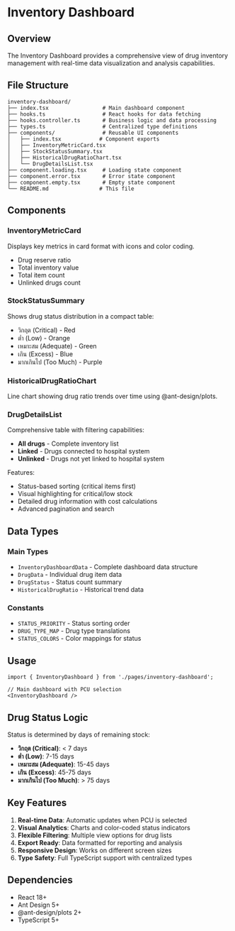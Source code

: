 # Inventory Dashboard

## Overview
The Inventory Dashboard provides a comprehensive view of drug inventory management with real-time data visualization and analysis capabilities.

## File Structure

```
inventory-dashboard/
├── index.tsx                 # Main dashboard component
├── hooks.ts                  # React hooks for data fetching
├── hooks.controller.ts       # Business logic and data processing
├── types.ts                  # Centralized type definitions
├── components/               # Reusable UI components
│   ├── index.tsx            # Component exports
│   ├── InventoryMetricCard.tsx
│   ├── StockStatusSummary.tsx
│   ├── HistoricalDrugRatioChart.tsx
│   └── DrugDetailsList.tsx
├── component.loading.tsx     # Loading state component
├── component.error.tsx       # Error state component
├── component.empty.tsx       # Empty state component
└── README.md                # This file
```

## Components

### InventoryMetricCard
Displays key metrics in card format with icons and color coding.
- Drug reserve ratio
- Total inventory value
- Total item count
- Unlinked drugs count

### StockStatusSummary
Shows drug status distribution in a compact table:
- วิกฤต (Critical) - Red
- ต่ำ (Low) - Orange  
- เหมาะสม (Adequate) - Green
- เกิน (Excess) - Blue
- มากเกินไป (Too Much) - Purple

### HistoricalDrugRatioChart
Line chart showing drug ratio trends over time using @ant-design/plots.

### DrugDetailsList
Comprehensive table with filtering capabilities:
- **All drugs** - Complete inventory list
- **Linked** - Drugs connected to hospital system
- **Unlinked** - Drugs not yet linked to hospital system

Features:
- Status-based sorting (critical items first)
- Visual highlighting for critical/low stock
- Detailed drug information with cost calculations
- Advanced pagination and search

## Data Types

### Main Types
- `InventoryDashboardData` - Complete dashboard data structure
- `DrugData` - Individual drug item data
- `DrugStatus` - Status count summary
- `HistoricalDrugRatio` - Historical trend data

### Constants
- `STATUS_PRIORITY` - Status sorting order
- `DRUG_TYPE_MAP` - Drug type translations
- `STATUS_COLORS` - Color mappings for status

## Usage

```tsx
import { InventoryDashboard } from './pages/inventory-dashboard';

// Main dashboard with PCU selection
<InventoryDashboard />
```

## Drug Status Logic

Status is determined by days of remaining stock:
- **วิกฤต (Critical)**: < 7 days
- **ต่ำ (Low)**: 7-15 days  
- **เหมาะสม (Adequate)**: 15-45 days
- **เกิน (Excess)**: 45-75 days
- **มากเกินไป (Too Much)**: > 75 days

## Key Features

1. **Real-time Data**: Automatic updates when PCU is selected
2. **Visual Analytics**: Charts and color-coded status indicators
3. **Flexible Filtering**: Multiple view options for drug lists
4. **Export Ready**: Data formatted for reporting and analysis
5. **Responsive Design**: Works on different screen sizes
6. **Type Safety**: Full TypeScript support with centralized types

## Dependencies

- React 18+
- Ant Design 5+
- @ant-design/plots 2+
- TypeScript 5+ 
